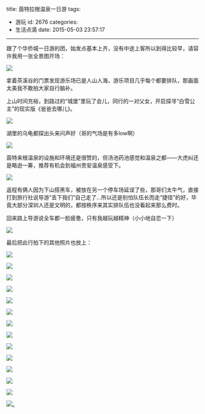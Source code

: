 title: 茵特拉根温泉一日游
tags:
  - 游玩
id: 2676
categories:
  - 生活点滴
date: 2015-05-03 23:57:17
---

跟了个华侨城一日游的团，始发点基本上齐，没有中途上客所以到得比较早，请容许我用一张全景图开场：

[![](http://ww4.sinaimg.cn/mw1024/4d6e3e3bjw1erpz95lf4hj25ie0zr1ky.jpg)](http://ww4.sinaimg.cn/mw1024/4d6e3e3bjw1erpz95lf4hj25ie0zr1ky.jpg)

拿着茶溪谷的门票发现游乐场已是人山人海，游乐项目几乎每个都要排队，那画面太美我不敢拍大家自行脑补。

<!--more-->

上山时间充裕，到路过的“城堡”里玩了会儿，同行的一对父女，开启探寻“白雪公主”的现实版《爸爸去哪儿》。

[![](http://kainy-migs.stor.sinaapp.com/original/1083a0245b257710de5910852b3a2a02.jpg)](http://kainy-migs.stor.sinaapp.com/original/1083a0245b257710de5910852b3a2a02.jpg)

湖里的乌龟都探出头来问声好（哥的气场是有多low啊）

[![](http://kainy-migs.stor.sinaapp.com/original/a4e28962cac2ca959170c178e744b503.jpg)](http://kainy-migs.stor.sinaapp.com/original/a4e28962cac2ca959170c178e744b503.jpg)

茵特来根温泉的设施和环境还是很赞的，但汤池药池感觉和温泉之都——大虎纠还是略逊一筹，推荐有机会到福州贵安温泉感受下。

[![](http://kainy-migs.stor.sinaapp.com/original/937da2dbbd27bfa2fc470a0fbbc2eac3.jpg)](http://kainy-migs.stor.sinaapp.com/original/937da2dbbd27bfa2fc470a0fbbc2eac3.jpg)

返程有俩人因为下山搭黑车，被放在另一个停车场延误了些，那哥们太牛气，直接打到旅行社说导游“丢下我们”自己走了…所以还是别怕队伍长而走“捷径”的好，毕竟大部分深圳人还是文明的，都按秩序来其实排队伍也没看起来那么费时。

回来路上导游说全车都一脸疲惫，只有我越玩越精神（小小地自恋一下）

[![](http://kainy-migs.stor.sinaapp.com/original/e3de6fddffe85be9449877df404ac141.jpg)](http://kainy-migs.stor.sinaapp.com/original/e3de6fddffe85be9449877df404ac141.jpg)

最后把此行拍下的其他照片也放上：

[![](http://kainy-migs.stor.sinaapp.com/original/a1b6cf8b4c0a6b0ba650b1b4ba9f13d3.jpg)](http://kainy-migs.stor.sinaapp.com/original/a1b6cf8b4c0a6b0ba650b1b4ba9f13d3.jpg)

[![](http://kainy-migs.stor.sinaapp.com/original/9f9cbc062dd9cc1382d0a32e61383c3c.jpg)](http://kainy-migs.stor.sinaapp.com/original/9f9cbc062dd9cc1382d0a32e61383c3c.jpg)

[![](http://kainy-migs.stor.sinaapp.com/original/e3bdb591e1e0d7cdff80c6a889e63038.jpg)](http://kainy-migs.stor.sinaapp.com/original/e3bdb591e1e0d7cdff80c6a889e63038.jpg)

[![](http://kainy-migs.stor.sinaapp.com/original/0b532450dd5f81d6ac9006758441b2c1.jpg)](http://kainy-migs.stor.sinaapp.com/original/0b532450dd5f81d6ac9006758441b2c1.jpg)

[![](http://kainy-migs.stor.sinaapp.com/original/611a69f7cc5cf75ccff3128882800e0c.jpg)](http://kainy-migs.stor.sinaapp.com/original/611a69f7cc5cf75ccff3128882800e0c.jpg)

[![](http://kainy-migs.stor.sinaapp.com/original/9320471348a9f84bdbb3eb91b20c139e.jpg)](http://kainy-migs.stor.sinaapp.com/original/9320471348a9f84bdbb3eb91b20c139e.jpg)

[![](http://kainy-migs.stor.sinaapp.com/original/14f9b1ca87fda8b4be629a9435f851d0.jpg)](http://kainy-migs.stor.sinaapp.com/original/14f9b1ca87fda8b4be629a9435f851d0.jpg)

[![](http://kainy-migs.stor.sinaapp.com/original/e74f6f444e092cba842a281467e59a88.jpg)](http://kainy-migs.stor.sinaapp.com/original/e74f6f444e092cba842a281467e59a88.jpg)

[![](http://kainy-migs.stor.sinaapp.com/original/302b15599b1f519d2fb5c901320f16bf.jpg)](http://kainy-migs.stor.sinaapp.com/original/302b15599b1f519d2fb5c901320f16bf.jpg)

[![](http://kainy-migs.stor.sinaapp.com/original/21606d6aef306b8e0e64ff6b4ab1c7f9.jpg)](http://kainy-migs.stor.sinaapp.com/original/21606d6aef306b8e0e64ff6b4ab1c7f9.jpg)

[![](http://kainy-migs.stor.sinaapp.com/original/af5290ba93a40b21f2b4b60f8ea5995f.jpg)](http://kainy-migs.stor.sinaapp.com/original/af5290ba93a40b21f2b4b60f8ea5995f.jpg)

[![](i)](http://kainy-migs.stor.sinaapp.com/original/aa8119ab070ffea07a94b8eb6138bcf3.jpg)

[![](http://kainy-migs.stor.sinaapp.com/original/3dfbe0bbbb2f75c17d0f8a99df011890.jpg)](http://kainy-migs.stor.sinaapp.com/original/3dfbe0bbbb2f75c17d0f8a99df011890.jpg)

[![](http://kainy-migs.stor.sinaapp.com/original/b9f7db0db2b2a27f55a6b71b4b31bc22.jpg)](http://kainy-migs.stor.sinaapp.com/original/b9f7db0db2b2a27f55a6b71b4b31bc22.jpg)。